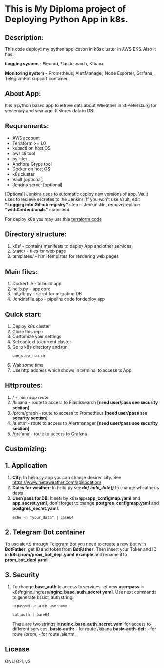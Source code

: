 # This is My Diploma project of Deploying Python App in k8s. 

## Description:
This code deploys my python application in k8s cluster in AWS EKS. Also it has:

**Logging system** - Fleuntd, Elasticsearch, Kibana

**Monitoring system** - Prometheus, AlertManager, Node Exporter, Grafana, TelegramBot support container.

## About App:
It is a python based app to retrive data about Wheather in St.Petersburg for yesterday and year ago. It stores data in DB.


## Requrements: 
  - AWS account
  - Terraform >= 1.0
  - kubectl on host OS
  - aws cli tool
  - pylinter
  - Anchore Grype tool 
  - Docker on host OS
  - k8s cluster 
  - Vault [optional]
  - Jenkins server [optional]

[Optional]
Jenkins uses to automatic deploy new versions of app.
Vault uses to recieve secretes to the Jenkins. If you won't use Vault, edit **"Logging into Github registry"** step in Jenkinsfile, remove/replace **"withCredentionals"** statement. 


For deploy k8s you may use this [terraform code](https://github.com/lek-x/eks_cluster_terr)

## Directory structure:
1. k8s/ - contains manifests to deploy App and other services
2. Static/ - files for web page
3. templates/ - html templates for rendering web pages

## Main files:
1. Dockerfile - to build app
2. hello.py - app core
3. init_db.py - scirpt for migrating DB
4. Jenkinsfile.app - pipeline code for deploy app

## Quick start:
1. Deploy k8s cluster
2. Clone this repo
3. Customize your settings
4. Set context to current cluster
5. Go to k8s directory and run
    ```
    one_step_run.sh
    ```
6. Wait some time
7. Use http address which shows in terminal to access to App

## Http routes:
1. / - main app route
2. /kibana - route to access to Elasticsearch **[need user/pass see security section]**
3. /prom/graph - route to access to Prometheus **[need user/pass see security section]**
4. /alertm - route to access to Alertmanager **[need user/pass see security section]**
5. /grafana - route to access to Grafana


## Customizing:
## 1. Application

1. **City**: In hello.py app you can change desired city. See https://www.metaweather.com/api/location/ 
2. **Dates for weather**: In hello.py see ***def calc_date()*** to change wheather's dates.
3. **User/pass for DB**: It sets by k8s/app/**app_configmap.yaml** and **app_secret.yaml**, don't forget to change **postgres_configmap.yaml** and **postgres_secret.yaml**.
    ```
    echo -n "your_data" | base64
    ```
## 2. Telegram Bot container
To use alertS through Telegram Bot you need to create a new Bot with **BotFather**, get ID and token from **BotFather**. Then insert your Token and ID in **k8s/prom/prom_bot_depl.yaml.example** and rename it to **prom_bot_depl.yaml**

## 3. Security
1. To change **base_auth** to access to services set new **user:pass** in k8s/nginx_ingress/**nginx_base_auth_secret.yaml**. Use next commands to generate basict_auth string.
    ```
    htpasswd -c auth username
    ```
    ```
    cat auth | base64
    ```
    There are two strings in **nginx_base_auth_secret.yaml** for access to different services.
    **basic-auth:** 
         - for route /kibana
    **basic-auth-def:** 
         - for route /prom, 
         - for route /alertm, 



## License
GNU GPL v3